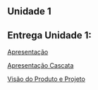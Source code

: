 ## Unidade 1

## Entrega Unidade 1:

[Apresentação](https://www.youtube.com/embed/ORlWwWof6hg)

[Apresentação Cascata](files/Apresenta%C3%A7%C3%A3o%20Cascata-2.pdf)

[Visão do Produto e Projeto](https://github.com/mdsreq-fga-unb/2023.1-SustentaSaude/blob/main/docs/files/SOSoptica-visao-do-produto-e-projeto.pdf)
